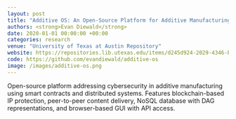 ```yaml
---
layout: post
title: "Additive OS: An Open-Source Platform for Additive Manufacturing Data Management & IP Protection"
authors: <strong>Evan Diewald</strong>
date: 2020-01-01 00:00:00 +00:00
categories: research
venue: "University of Texas at Austin Repository"
website: https://repositories.lib.utexas.edu/items/d245d924-2029-4346-b1e6-57c860509f73
code: https://github.com/evandiewald/additive-os
image: /images/additive-os.png
---
```


Open-source platform addressing cybersecurity in additive manufacturing using smart contracts and distributed systems. Features blockchain-based IP protection, peer-to-peer content delivery, NoSQL database with DAG representations, and browser-based GUI with API access.